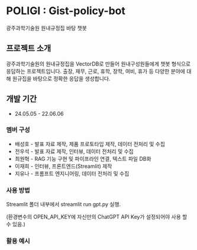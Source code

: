 # POLIGI : Gist-policy-bot
광주과학기술원 원내규정집 바탕 챗봇

## 프로젝트 소개
광주과학기술원의 원내규정집을 VectorDB로 만들어 원내구성원들에게 챗봇 형식으로 응답하는 프로젝트입니다. 출장, 재무, 근로, 휴학, 장학, 여비, 휴가 등 다양한 분야에 대해 원규집을 바탕으로 정확한 응답을 생성합니다.

## 개발 기간
* 24.05.05 - 22.06.06

### 멤버 구성
- 배성호 - 발표 자료 제작, 제품 프로토타입 제작, 데이터 전처리 및 수집
- 전우석 - 발표 자료 제작, 인터뷰, 데이터 전처리 및 수집
- 최원혁 - RAG 기능 구현 및 파이프라인 연결, 텍스트 파일 DB화
- 이재희 - 인터뷰, 프론트엔드(Streamlit) 제작
- 지유나 - 프롬프트 엔지니어링, 데이터 전처리 및 수집

### 사용 방법
Streamlit 폴더 내부에서
    streamlit run gpt.py
실행.

(환경변수의 OPEN_API_KEY에 자신만의 ChatGPT API Key가 설정되어야 사용 할 수 있음.)

### 활용 예시

